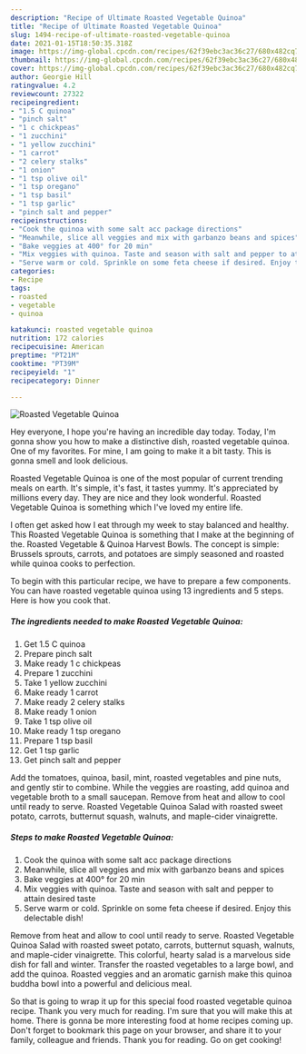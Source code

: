 ```yaml
---
description: "Recipe of Ultimate Roasted Vegetable Quinoa"
title: "Recipe of Ultimate Roasted Vegetable Quinoa"
slug: 1494-recipe-of-ultimate-roasted-vegetable-quinoa
date: 2021-01-15T18:50:35.318Z
image: https://img-global.cpcdn.com/recipes/62f39ebc3ac36c27/680x482cq70/roasted-vegetable-quinoa-recipe-main-photo.jpg
thumbnail: https://img-global.cpcdn.com/recipes/62f39ebc3ac36c27/680x482cq70/roasted-vegetable-quinoa-recipe-main-photo.jpg
cover: https://img-global.cpcdn.com/recipes/62f39ebc3ac36c27/680x482cq70/roasted-vegetable-quinoa-recipe-main-photo.jpg
author: Georgie Hill
ratingvalue: 4.2
reviewcount: 27322
recipeingredient:
- "1.5 C quinoa"
- "pinch salt"
- "1 c chickpeas"
- "1 zucchini"
- "1 yellow zucchini"
- "1 carrot"
- "2 celery stalks"
- "1 onion"
- "1 tsp olive oil"
- "1 tsp oregano"
- "1 tsp basil"
- "1 tsp garlic"
- "pinch salt and pepper"
recipeinstructions:
- "Cook the quinoa with some salt acc package directions"
- "Meanwhile, slice all veggies and mix with garbanzo beans and spices"
- "Bake veggies at 400° for 20 min"
- "Mix veggies with quinoa. Taste and season with salt and pepper to attain desired taste"
- "Serve warm or cold. Sprinkle on some feta cheese if desired. Enjoy this delectable dish!"
categories:
- Recipe
tags:
- roasted
- vegetable
- quinoa

katakunci: roasted vegetable quinoa 
nutrition: 172 calories
recipecuisine: American
preptime: "PT21M"
cooktime: "PT39M"
recipeyield: "1"
recipecategory: Dinner

---
```



![Roasted Vegetable Quinoa](https://img-global.cpcdn.com/recipes/62f39ebc3ac36c27/680x482cq70/roasted-vegetable-quinoa-recipe-main-photo.jpg)

Hey everyone, I hope you're having an incredible day today. Today, I'm gonna show you how to make a distinctive dish, roasted vegetable quinoa. One of my favorites. For mine, I am going to make it a bit tasty. This is gonna smell and look delicious.

Roasted Vegetable Quinoa is one of the most popular of current trending meals on earth. It's simple, it's fast, it tastes yummy. It's appreciated by millions every day. They are nice and they look wonderful. Roasted Vegetable Quinoa is something which I've loved my entire life.

I often get asked how I eat through my week to stay balanced and healthy. This Roasted Vegetable Quinoa is something that I make at the beginning of the. Roasted Vegetable &amp; Quinoa Harvest Bowls. The concept is simple: Brussels sprouts, carrots, and potatoes are simply seasoned and roasted while quinoa cooks to perfection.


To begin with this particular recipe, we have to prepare a few components. You can have roasted vegetable quinoa using 13 ingredients and 5 steps. Here is how you cook that.

<!--inarticleads1-->

##### The ingredients needed to make Roasted Vegetable Quinoa:

1. Get 1.5 C quinoa
1. Prepare pinch salt
1. Make ready 1 c chickpeas
1. Prepare 1 zucchini
1. Take 1 yellow zucchini
1. Make ready 1 carrot
1. Make ready 2 celery stalks
1. Make ready 1 onion
1. Take 1 tsp olive oil
1. Make ready 1 tsp oregano
1. Prepare 1 tsp basil
1. Get 1 tsp garlic
1. Get pinch salt and pepper


Add the tomatoes, quinoa, basil, mint, roasted vegetables and pine nuts, and gently stir to combine. While the veggies are roasting, add quinoa and vegetable broth to a small saucepan. Remove from heat and allow to cool until ready to serve. Roasted Vegetable Quinoa Salad with roasted sweet potato, carrots, butternut squash, walnuts, and maple-cider vinaigrette. 

<!--inarticleads2-->

##### Steps to make Roasted Vegetable Quinoa:

1. Cook the quinoa with some salt acc package directions
1. Meanwhile, slice all veggies and mix with garbanzo beans and spices
1. Bake veggies at 400° for 20 min
1. Mix veggies with quinoa. Taste and season with salt and pepper to attain desired taste
1. Serve warm or cold. Sprinkle on some feta cheese if desired. Enjoy this delectable dish!


Remove from heat and allow to cool until ready to serve. Roasted Vegetable Quinoa Salad with roasted sweet potato, carrots, butternut squash, walnuts, and maple-cider vinaigrette. This colorful, hearty salad is a marvelous side dish for fall and winter. Transfer the roasted vegetables to a large bowl, and add the quinoa. Roasted veggies and an aromatic garnish make this quinoa buddha bowl into a powerful and delicious meal. 

So that is going to wrap it up for this special food roasted vegetable quinoa recipe. Thank you very much for reading. I'm sure that you will make this at home. There is gonna be more interesting food at home recipes coming up. Don't forget to bookmark this page on your browser, and share it to your family, colleague and friends. Thank you for reading. Go on get cooking!

